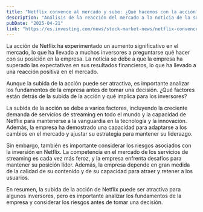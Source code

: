 ```yaml
---
title: "Netflix convence al mercado y sube: ¿Qué hacemos con la acción?"
description: "Análisis de la reacción del mercado a la noticia de la subida de la acción de Netflix."
pubDate: "2025-04-21"
link: "https://es.investing.com/news/stock-market-news/netflix-convence-al-mercado-y-sube-que-hacemos-con-la-accion-3106658"
---
```


La acción de Netflix ha experimentado un aumento significativo en el mercado, lo que ha llevado a muchos inversores a preguntarse qué hacer con su posición en la empresa. La noticia se debe a que la empresa ha superado las expectativas en sus resultados financieros, lo que ha llevado a una reacción positiva en el mercado.

Aunque la subida de la acción puede ser atractiva, es importante analizar los fundamentos de la empresa antes de tomar una decisión. ¿Qué factores están detrás de la subida de la acción y qué implica para los inversores?

La subida de la acción se debe a varios factores, incluyendo la creciente demanda de servicios de streaming en todo el mundo y la capacidad de Netflix para mantenerse a la vanguardia en la tecnología y la innovación. Además, la empresa ha demostrado una capacidad para adaptarse a los cambios en el mercado y ajustar su estrategia para mantener su liderazgo.

Sin embargo, también es importante considerar los riesgos asociados con la inversión en Netflix. La competencia en el mercado de los servicios de streaming es cada vez más feroz, y la empresa enfrenta desafíos para mantener su posición líder. Además, la empresa depende en gran medida de la calidad de su contenido y de su capacidad para atraer y retener a los usuarios.

En resumen, la subida de la acción de Netflix puede ser atractiva para algunos inversores, pero es importante analizar los fundamentos de la empresa y considerar los riesgos antes de tomar una decisión.